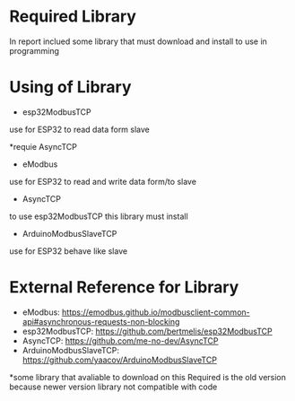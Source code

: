 # Required Library
In report inclued some library that must download and install to use in programming

# Using of Library
- esp32ModbusTCP 

use for ESP32 to read data form slave

*requie AsyncTCP

- eModbus

use for ESP32 to read and write data form/to slave

- AsyncTCP

to use esp32ModbusTCP this library must install 

- ArduinoModbusSlaveTCP

use for ESP32 behave like slave

# External Reference for Library
- eModbus: https://emodbus.github.io/modbusclient-common-api#asynchronous-requests-non-blocking
- esp32ModbusTCP: https://github.com/bertmelis/esp32ModbusTCP
- AsyncTCP: https://github.com/me-no-dev/AsyncTCP
- ArduinoModbusSlaveTCP: https://github.com/yaacov/ArduinoModbusSlaveTCP

*some library that avaliable to download on this Required is the old version because newer version library not compatible with code
